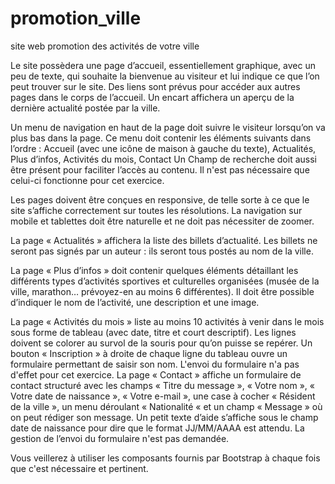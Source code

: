 # promotion_ville
site web promotion des activités de votre ville


Le site possèdera une page d’accueil, essentiellement graphique, avec un peu de texte, qui souhaite la bienvenue au visiteur et lui indique ce que l’on peut trouver sur le site. Des liens sont prévus pour accéder aux autres pages dans le corps de l’accueil. Un encart affichera un aperçu de la dernière actualité postée par la ville.

Un menu de navigation en haut de la page doit suivre le visiteur lorsqu’on va plus bas dans la page. Ce menu doit contenir les éléments suivants dans l’ordre : Accueil (avec une icône de maison à gauche du texte),  Actualités, Plus d’infos, Activités du mois, Contact
Un Champ de recherche doit aussi être présent pour faciliter l’accès au contenu. Il n'est pas nécessaire que celui-ci fonctionne pour cet exercice.

Les pages doivent être conçues en responsive, de telle sorte à ce que le site s’affiche correctement sur toutes les résolutions. La navigation sur mobile et tablettes doit être naturelle et ne doit pas nécessiter de zoomer.

La page « Actualités » affichera la liste des billets d’actualité. Les billets ne seront pas signés par un auteur : ils seront tous postés au nom de la ville.

La page « Plus d’infos »  doit contenir quelques éléments détaillant les différents types d’activités sportives et culturelles organisées (musée de la ville, marathon… prévoyez-en au moins 6 différentes). Il doit être possible d’indiquer le nom de l’activité, une description et une image.

La page « Activités du mois » liste au moins 10 activités à venir dans le mois sous forme de tableau (avec date, titre et court descriptif). Les lignes doivent se colorer au survol de la souris pour qu’on puisse se repérer. Un bouton « Inscription » à droite de chaque ligne du tableau ouvre un formulaire permettant de saisir son nom.  L'envoi du formulaire n'a pas d'effet pour cet exercice.
La page « Contact » affiche un formulaire de contact structuré avec les champs « Titre du message », « Votre nom », « Votre date de naissance », « Votre e-mail », une case à cocher « Résident de la ville », un menu déroulant « Nationalité « et un champ « Message » où on peut rédiger son message. Un petit texte d’aide s’affiche sous le champ date de naissance pour dire que le format JJ/MM/AAAA est attendu. La gestion de l’envoi du formulaire n'est pas demandée.

Vous veillerez à utiliser les composants fournis par Bootstrap à chaque fois que c'est nécessaire et pertinent.
